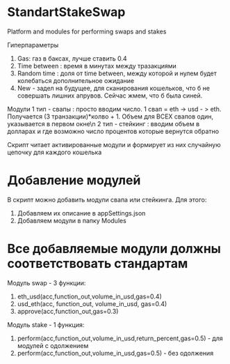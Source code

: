 # StandartStakeSwap
Platform and modules for performing swaps and stakes

Гиперпараметры 
1) Gas: газ в баксах, лучше ставить 0.4
2) Time between : время в минутах между тразакциями
3) Random time : доля от time between, между которой и нулем будет колебаться дополнительное ожидание
4) New - задел на будущее, для сканирования кошельков, что б не совершать лишних апрувов. Сейчас жмем, что б была синей.

Модули
1 тип - свапы : просто вводим число. 1 свап = eth -> usd - > eth. Получается (3 транзакции)*колво + 1. Объем для ВСЕХ свапов один, указывается в первом окне\n
2 тип - стейкинг : вводим объем в долларах и где возможно число процентов которые вернутся обратно

Скрипт читает активированные модули и формирует из них случайную цепочку для каждого кошелька

# Добавление модулей

В скрипт можно добавить модули свапа или стейкинга. Для этого:
1) Добавляем их описание в appSettings.json
2) Добавляем модули в папку Modules
   
# Все добавляемые модули должны соответствовать стандартам
Модуль swap - 3 функции:
1) eth_usd(acc,function_out,volume_in_usd,gas=0.4)
2) usd_eth(acc, function_out, volume_in_usd, gas=0.4)
3) approve(acc,function_out,gas=0.3)

Модуль stake - 1 функция:
1) perform(acc,function_out,volume_in_usd,return_percent,gas=0.5) - для модулей с одолжением
2) perform(acc,function_out,volume_in_usd,gas=0.5) - без одолжения

